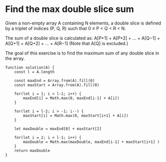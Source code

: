 # Find the max double slice sum

Given a non-empty array A containing N elements, a double slice is defined by a triplet of indices (P, Q, R) such that 0 ≤ P < Q < R < N.

The sum of a double slice is calculated as:
A[P+1] + A[P+2] + ... + A[Q−1] + A[Q+1] + A[Q+2] + ... + A[R−1]
(Note that A[Q] is excluded.)

The goal of this exercise is to find the maximum sum of any double slice in the array.

```
function solution(A) {
    const l = A.length

    const maxEnd = Array.from(A).fill(0)
    const maxStart = Array.from(A).fill(0)

    for(let i = 1; i < l-1; i++) {
        maxEnd[i] = Math.max(0, maxEnd[i-1] + A[i])
    }

    for(let i = l-2; i > -1; i--) {
        maxStart[i] = Math.max(0, maxStart[i+1] + A[i])
    }

    let maxDouble = maxEnd[0] + maxStart[2]

    for(let i = 2; i < l-1; i++) {
        maxDouble = Math.max(maxDouble, maxEnd[i-1] + maxStart[i+1] )
    }
    return maxDouble
}
```
